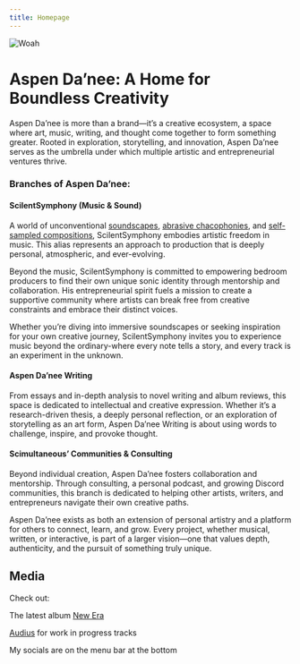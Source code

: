 ```yaml
---
title: Homepage
---
```


![Woah](https://aspendanee.nyc3.digitaloceanspaces.com/Images/LandingPage/IMG_8840%20thumb.webp)

# **Aspen Da’nee: A Home for Boundless Creativity**

Aspen Da’nee is more than a brand—it’s a creative ecosystem, a space where art, music, writing, and thought come together to form something greater. Rooted in exploration, storytelling, and innovation, Aspen Da’nee serves as the umbrella under which multiple artistic and entrepreneurial ventures thrive.

### **Branches of Aspen Da’nee:**

#### **ScilentSymphony (Music & Sound)**

A world of unconventional [soundscapes](https://open.spotify.com/album/4XMb8mcltsBmKIygZ5dKJ4?si=dWdHAHy-SSuwLPXqpN-gzw), [abrasive chacophonies](https://open.spotify.com/album/48Ujez6CY5KMQ35TkvjkZH?si=K2U-QubOT2C-_xEK5Nc8Fg), and [self-sampled compositions](https://open.spotify.com/album/58j7VLG07skcllg0dhBIpy?si=SR50MB23Q02SsScPGqrkeA), ScilentSymphony embodies artistic freedom in music. This alias represents an approach to production that is deeply personal, atmospheric, and ever-evolving.

Beyond the music, ScilentSymphony is committed to empowering bedroom producers to find their own unique sonic identity through mentorship and collaboration. His entrepreneurial spirit fuels a mission to create a supportive community where artists can break free from creative constraints and embrace their distinct voices.

Whether you’re diving into immersive soundscapes or seeking inspiration for your own creative journey, ScilentSymphony invites you to experience music beyond the ordinary-where every note tells a story, and every track is an experiment in the unknown.

#### **Aspen Da’nee Writing**

From essays and in-depth analysis to novel writing and album reviews, this space is dedicated to intellectual and creative expression. Whether it’s a research-driven thesis, a deeply personal reflection, or an exploration of storytelling as an art form, Aspen Da’nee Writing is about using words to challenge, inspire, and provoke thought.

#### **Scimultaneous’ Communities & Consulting**

Beyond individual creation, Aspen Da’nee fosters collaboration and mentorship. Through consulting, a personal podcast, and growing Discord communities, this branch is dedicated to helping other artists, writers, and entrepreneurs navigate their own creative paths.

Aspen Da’nee exists as both an extension of personal artistry and a platform for others to connect, learn, and grow. Every project, whether musical, written, or interactive, is part of a larger vision—one that values depth, authenticity, and the pursuit of something truly unique.

## Media

Check out:

The latest album [New Era](https://open.spotify.com/album/48Ujez6CY5KMQ35TkvjkZH?si=nCsDzh-pQRuIdvr02m445A)

[Audius](audius.co/sci) for work in progress tracks



My socials are on the menu bar at the bottom
